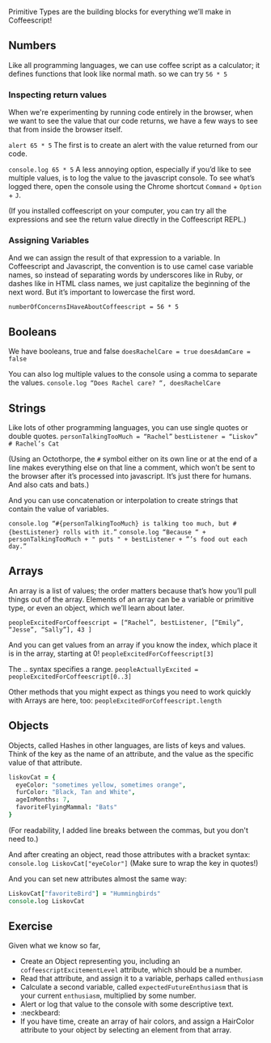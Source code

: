 Primitive Types are the building blocks for everything we’ll make in Coffeescript!

## Numbers
Like all programming languages, we can use coffee script as a calculator; it defines functions that look like normal math.
so we can try
`56 * 5`

### Inspecting return values
When we're experimenting by running code entirely in the browser, when we want to see the value that our code returns, we have a few ways to see that from inside the browser itself.

`alert 65 * 5`
The first is to create an alert with the value returned from our code.

`console.log 65 * 5`
A less annoying option, especially if you’d like to see multiple  values, is to log the value to the javascript console. To see what’s logged there, open the console using the Chrome shortcut `Command` + `Option` + `J`.

(If you installed coffeescript on your computer, you can try all the expressions and see the return value directly in the Coffeescript REPL.)

### Assigning Variables
And we can assign the result of that expression to a variable. In Coffeescript and Javascript, the convention is to use camel case variable names, so instead of separating words by underscores like in Ruby, or dashes like in HTML class names, we just capitalize the beginning of the next word. But it’s important to lowercase the first word.

`numberOfConcernsIHaveAboutCoffeescript = 56 * 5`

## Booleans
We have booleans, true and false
`doesRachelCare = true`
`doesAdamCare = false`

You can also log multiple values to the console using a comma to separate the values.
`console.log “Does Rachel care? “, doesRachelCare`

## Strings
Like lots of other programming languages, you can use single quotes or double quotes.
`personTalkingTooMuch = “Rachel”`
`bestListener = “Liskov” # Rachel’s Cat`

(Using an Octothorpe, the `#` symbol either on its own line or at the end of a line makes everything else on that line a comment, which won’t be sent to the browser after it’s processed into javascript. It’s just there for humans. And also cats and bats.)

And you can use concatenation or interpolation to create strings that contain the value of variables.

`console.log “#{personTalkingTooMuch} is talking too much, but #{bestListener} rolls with it.”`
`console.log “Because “ + personTalkingTooMuch + " puts " + bestListener + ”’s food out each day.”`

## Arrays
An array is a list of values; the order matters because that’s how you’ll pull things out of the array. Elements of an array can be a variable or primitive type, or even an object, which we’ll learn about later.

`peopleExcitedForCoffeescript = [“Rachel”, bestListener, [“Emily”, “Jesse”, “Sally”], 43 ]`

And you can get values from an array if you know the index, which place it is in the array, starting at 0!
`peopleExcitedForCoffeescript[3]`

The .. syntax specifies a range.
`peopleActuallyExcited = peopleExcitedForCoffeescript[0..3]`

Other methods that you might expect as things you need to work quickly with Arrays are here, too:
`peopleExcitedForCoffeescript.length`

## Objects

Objects, called Hashes in other languages, are lists of keys and values. Think of the key as the name of an attribute, and the value as the specific value of that attribute.
```coffee
liskovCat = {
  eyeColor: "sometimes yellow, sometimes orange",
  furColor: "Black, Tan and White",
  ageInMonths: 7,
  favoriteFlyingMammal: "Bats"
}
```
(For readability, I added line breaks between the commas, but you don't need to.)

And after creating an object, read those attributes with a bracket syntax:
`console.log LiskovCat["eyeColor"]`
(Make sure to wrap the key in quotes!)

And you can set new attributes almost the same way:
```coffee
LiskovCat["favoriteBird"] = "Hummingbirds"
console.log LiskovCat
```

## Exercise
Given what we know so far,
- Create an Object representing you, including an `coffeescriptExcitementLevel` attribute, which should be a number.
- Read that attribute, and assign it to a variable, perhaps called `enthusiasm`
- Calculate a second variable, called `expectedFutureEnthusiasm` that is your current `enthusiasm`, multiplied by some number.
- Alert or log that value to the console with some descriptive text.
- :neckbeard:
- If you have time, create an array of hair colors, and assign a HairColor attribute to your object by selecting an element from that array.
